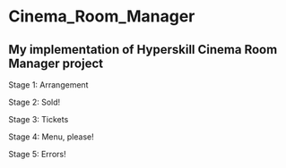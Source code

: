 # Cinema_Room_Manager
## My implementation of Hyperskill Cinema Room Manager project
<p>
  Stage 1: Arrangement
</p>
<p>
  Stage 2: Sold!
</p>
<p>
  Stage 3: Tickets
</p>
<p>
  Stage 4: Menu, please!
</p>
<p>
  Stage 5: Errors!
</p>
